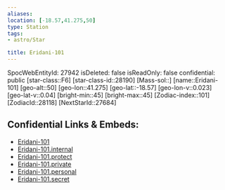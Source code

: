 ```yaml
---
aliases: 
location: [-18.57,41.275,50]
type: Station
tags:
- astro/Star

title: Eridani-101
---
```

SpocWebEntityId: 27942
isDeleted: false
isReadOnly: false
confidential: public
[star-class::F6]
[star-class-id::28190]
[Mass-sol::]
[name::Eridani-101]
[geo-alt::50]
[geo-lon::41.275]
[geo-lat::-18.57]
[geo-lon-v::0.023]
[geo-lat-v::0.04]
[bright-min::45]
[bright-max::45]
[Zodiac-index::101]
[ZodiacId::28118]
[NextStarId::27684]



## Confidential Links & Embeds: 
- [Eridani-101](../../../_public/astro/Star/Eridani-101.md) 
- [Eridani-101.internal](../../../_internal/astro/Star/Eridani-101.internal.md) 
- [Eridani-101.protect](../../../_protect/astro/Star/Eridani-101.protect.md) 
- [Eridani-101.private](../../../_private/astro/Star/Eridani-101.private.md) 
- [Eridani-101.personal](../../../_personal/astro/Star/Eridani-101.personal.md) 
- [Eridani-101.secret](../../../_secret/astro/Star/Eridani-101.secret.md)

